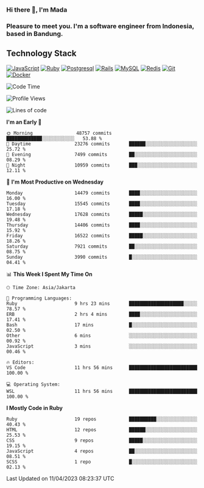 ### Hi there 👋, I'm Mada
### Pleasure to meet you. I'm a software engineer from Indonesia, based in Bandung.

## Technology Stack

[![JavaScript](https://img.shields.io/badge/-JavaScript-%23F7DF1C?style=flat-square&logo=javascript&logoColor=000000&labelColor=%23F7DF1C&color=%23FFCE5A)](https://www.javascript.com/)
[![Ruby](https://img.shields.io/badge/Ruby-CC342D?style=flat-square&logo=ruby&logoColor=white)](https://www.ruby-lang.org/en/)
[![Postgresql](https://img.shields.io/badge/PostgreSQL-316192?style=flat-square&logo=postgresql&logoColor=ffffff)](https://www.postgresql.org/)
[![Rails](https://img.shields.io/badge/Ruby_on_Rails-CC0000?style=flat-square&logo=ruby-on-rails&logoColor=white)](https://rubyonrails.org/)
[![MySQL](https://img.shields.io/badge/-MySQL-4479A1?style=flat-square&logo=MySQL&logoColor=ffffff)](https://www.mysql.com/)
[![Redis](https://img.shields.io/badge/-Redis-DC382D?style=flat-square&logo=Redis&logoColor=ffffff)](https://redis.io/)
[![Git](https://img.shields.io/badge/-Git-%23F05032?style=flat-square&logo=git&logoColor=%23ffffff)](https://git-scm.com/)
[![Docker](https://img.shields.io/badge/-Docker-2496ED?style=flat-square&logo=docker&logoColor=ffffff)](https://www.docker.com/)
<!--
**madaarya/madaarya** is a ✨ _special_ ✨ repository because its `README.md` (this file) appears on your GitHub profile.

Here are some ideas to get you started:

- 🔭 I’m currently working on ...
- 🌱 I’m currently learning ...
- 👯 I’m looking to collaborate on ...
- 🤔 I’m looking for help with ...
- 💬 Ask me about ...
- 📫 How to reach me: ...
- 😄 Pronouns: ...
- ⚡ Fun fact: ...
-->
<!--START_SECTION:waka-->
![Code Time](http://img.shields.io/badge/Code%20Time-5%2C328%20hrs%2018%20mins-blue)

![Profile Views](http://img.shields.io/badge/Profile%20Views-0-blue)

![Lines of code](https://img.shields.io/badge/From%20Hello%20World%20I%27ve%20Written-35.2%20million%20lines%20of%20code-blue)

**I'm an Early 🐤** 

```text
🌞 Morning                48757 commits       █████████████░░░░░░░░░░░░   53.88 % 
🌆 Daytime                23276 commits       ██████░░░░░░░░░░░░░░░░░░░   25.72 % 
🌃 Evening                7499 commits        ██░░░░░░░░░░░░░░░░░░░░░░░   08.29 % 
🌙 Night                  10959 commits       ███░░░░░░░░░░░░░░░░░░░░░░   12.11 % 
```
📅 **I'm Most Productive on Wednesday** 

```text
Monday                   14479 commits       ████░░░░░░░░░░░░░░░░░░░░░   16.00 % 
Tuesday                  15545 commits       ████░░░░░░░░░░░░░░░░░░░░░   17.18 % 
Wednesday                17628 commits       █████░░░░░░░░░░░░░░░░░░░░   19.48 % 
Thursday                 14406 commits       ████░░░░░░░░░░░░░░░░░░░░░   15.92 % 
Friday                   16522 commits       █████░░░░░░░░░░░░░░░░░░░░   18.26 % 
Saturday                 7921 commits        ██░░░░░░░░░░░░░░░░░░░░░░░   08.75 % 
Sunday                   3990 commits        █░░░░░░░░░░░░░░░░░░░░░░░░   04.41 % 
```


📊 **This Week I Spent My Time On** 

```text
🕑︎ Time Zone: Asia/Jakarta

💬 Programming Languages: 
Ruby                     9 hrs 23 mins       ████████████████████░░░░░   78.57 % 
ERB                      2 hrs 4 mins        ████░░░░░░░░░░░░░░░░░░░░░   17.41 % 
Bash                     17 mins             █░░░░░░░░░░░░░░░░░░░░░░░░   02.50 % 
Other                    6 mins              ░░░░░░░░░░░░░░░░░░░░░░░░░   00.92 % 
JavaScript               3 mins              ░░░░░░░░░░░░░░░░░░░░░░░░░   00.46 % 

🔥 Editors: 
VS Code                  11 hrs 56 mins      █████████████████████████   100.00 % 

💻 Operating System: 
WSL                      11 hrs 56 mins      █████████████████████████   100.00 % 
```

**I Mostly Code in Ruby** 

```text
Ruby                     19 repos            ██████████░░░░░░░░░░░░░░░   40.43 % 
HTML                     12 repos            ██████░░░░░░░░░░░░░░░░░░░   25.53 % 
CSS                      9 repos             █████░░░░░░░░░░░░░░░░░░░░   19.15 % 
JavaScript               4 repos             ██░░░░░░░░░░░░░░░░░░░░░░░   08.51 % 
SCSS                     1 repo              █░░░░░░░░░░░░░░░░░░░░░░░░   02.13 % 
```




 Last Updated on 11/04/2023 08:23:37 UTC
<!--END_SECTION:waka-->
